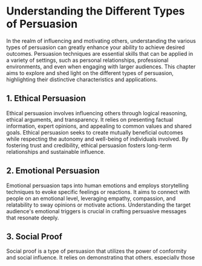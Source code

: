 Understanding the Different Types of Persuasion
==========================================================

In the realm of influencing and motivating others, understanding the various types of persuasion can greatly enhance your ability to achieve desired outcomes. Persuasion techniques are essential skills that can be applied in a variety of settings, such as personal relationships, professional environments, and even when engaging with larger audiences. This chapter aims to explore and shed light on the different types of persuasion, highlighting their distinctive characteristics and applications.

1\. Ethical Persuasion
---------------------

Ethical persuasion involves influencing others through logical reasoning, ethical arguments, and transparency. It relies on presenting factual information, expert opinions, and appealing to common values and shared goals. Ethical persuasion seeks to create mutually beneficial outcomes while respecting the autonomy and well-being of individuals involved. By fostering trust and credibility, ethical persuasion fosters long-term relationships and sustainable influence.

2\. Emotional Persuasion
-----------------------

Emotional persuasion taps into human emotions and employs storytelling techniques to evoke specific feelings or reactions. It aims to connect with people on an emotional level, leveraging empathy, compassion, and relatability to sway opinions or motivate actions. Understanding the target audience's emotional triggers is crucial in crafting persuasive messages that resonate deeply.

3\. Social Proof
---------------

Social proof is a type of persuasion that utilizes the power of conformity and social influence. It relies on demonstrating that others, especially those considered influential or trustworthy, have already adopted a particular belief, behavior, or action. By leveraging the concept of "safety in numbers," social proof persuades individuals to align their thoughts or behaviors with what they perceive as the norm within their social circle or society at large.

4\. Authority Persuasion
-----------------------

Authority persuasion leverages the credibility and expertise of individuals or institutions to influence others. By citing reputable sources, referencing well-known experts, or showcasing credentials and achievements, authority persuasion establishes a foundation of trust and expertise. This type of persuasion is particularly effective when dealing with complex or technical subjects, as it helps establish credibility and instills confidence in the information presented.

5\. Scarcity Persuasion
----------------------

Scarcity persuasion employs the principles of limited availability or exclusivity to persuade others. By emphasizing scarcity or time-limited opportunities, this technique aims to create a sense of urgency, motivating individuals to take action before missing out. Scarcity persuasion taps into people's fear of missing out (FOMO) and their desire to possess something that appears exclusive or rare.

6\. Reciprocity
--------------

Reciprocity persuasion operates on the principle that individuals feel compelled to repay favors, gifts, or positive gestures received from others. By initiating acts of generosity or providing valuable resources without expecting anything in return, reciprocation persuasion creates a sense of indebtedness or obligation. This psychological mechanism can be leveraged to influence others by fostering a sense of mutual benefit and encouraging them to reciprocate the desired behavior or action.

Understanding and recognizing the different types of persuasion enables you to adapt your approach based on specific situations and target audiences. It is essential to utilize these techniques responsibly, taking into consideration ethical considerations and the well-being of those involved. By mastering the art of persuasion, you can effectively motivate and influence others towards achieving shared objectives while maintaining trust and authenticity.
